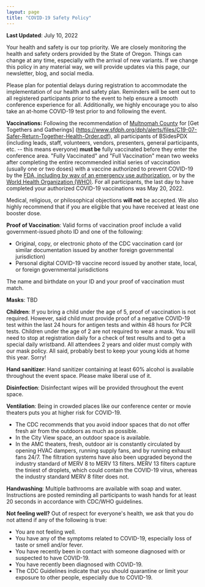 ```yaml
---
layout: page
title: "COVID-19 Safety Policy"
---
```


**Last Updated**: July 10, 2022

Your health and safety is our top priority. We are closely monitoring the health and safety orders provided by the State of Oregon. Things can change at any time, especially with the arrival of new variants. If we change this policy in any material way, we will provide updates via this page, our newsletter, blog, and social media.

Please plan for potential delays during registration to accommodate the implementation of our health and safety plan. Reminders will be sent out to all registered participants prior to the event to help ensure a smooth conference experience for all. Additionally, we highly encourage you to also take an at-home COVID-19 test prior to and following the event.

**Vaccinations:** Following the recommendation of [Multnomah County](https://www.multco.us/novel-coronavirus-covid-19/get-togethers-and-gatherings) for [Get Togethers and Gatherings] (https://www.sfdph.org/dph/alerts/files/C19-07-Safer-Return-Together-Health-Order.pdf), all participants of BSidesPDX (including leads, staff, volunteers, vendors, presenters, general participants, etc. -- this means everyone) **must be** fully vaccinated before they enter the conference area. "Fully Vaccinated" and "Full Vaccination" mean two weeks after completing the entire recommended initial series of vaccination (usually one or two doses) with a vaccine authorized to prevent COVID-19 by the [FDA, including by way of an emergency use authorization](https://www.fda.gov/emergency-preparedness-and-response/coronavirus-disease-2019-covid-19/covid-19-vaccines#authorized-vaccines), or by the [World Health Organization (WHO)](https://covid19.trackvaccines.org/agency/who/). For all participants, the last day to have completed your authorized COVID-19 vaccinations was May 20, 2022.

Medical, religious, or philosophical objections **will not** be accepted. We also highly recommend that if you are eligible that you have received at least one booster dose.

**Proof of Vaccination**: Valid forms of vaccination proof include a valid government-issued photo ID and one of the following:

* Original, copy, or electronic photo of the CDC vaccination card (or similar documentation issued by another foreign governmental jurisdiction)
* Personal digital COVID-19 vaccine record issued by another state, local, or foreign governmental jurisdictions

The name and birthdate on your ID and your proof of vaccination must match.


**Masks**: TBD

**Children**: If you bring a child under the age of 5, proof of vaccination is not required. However, said child must provide proof of a negative COVID-19 test within the last 24 hours for antigen tests and within 48 hours for PCR tests. Children under the age of 2 are not required to wear a mask. You will need to stop at registration daily for a check of test results and to get a special daily wristband. All attendees 2 years and older must comply with our mask policy. All said, probably best to keep your young kids at home this year. Sorry!

**Hand sanitizer**: Hand sanitizer containing at least 60% alcohol is available throughout the event space. Please make liberal use of it.

**Disinfection**: Disinfectant wipes will be provided throughout the event space.

**Ventilation**: Being in crowded places like our conference center or movie theaters puts you at higher risk for COVID-19.

* The CDC recommends that you avoid indoor spaces that do not offer fresh air from the outdoors as much as possible.
* In the City View space, an outdoor space is available.
* In the AMC theaters, fresh, outdoor air is constantly circulated by opening HVAC dampers, running supply fans, and by running exhaust fans 24/7. The filtration systems have also been upgraded beyond the industry standard of MERV 8 to MERV 13 filters. MERV 13 filters capture the tiniest of droplets, which could contain the COVID-19 virus, whereas the industry standard MERV 8 filter does not.

**Handwashing**: Multiple bathrooms are available with soap and water. Instructions are posted reminding all participants to wash hands for at least 20 seconds in accordance with CDC/WHO guidelines.

**Not feeling well?** Out of respect for everyone's health, we ask that you do not attend if any of the following is true:

* You are not feeling well.
* You have any of the symptoms related to COVID-19, especially loss of taste or smell and/or fever.
* You have recently been in contact with someone diagnosed with or suspected to have COVID-19.
* You have recently been diagnosed with COVID-19.
* The CDC Guidelines indicate that you should quarantine or limit your exposure to other people, especially due to COVID-19.



